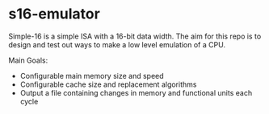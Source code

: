 # s16-emulator

Simple-16 is a simple ISA with a 16-bit data width. The aim for this repo is to design and test out ways to make a low level emulation of a CPU.

Main Goals:
  - Configurable main memory size and speed
  - Configurable cache size and replacement algorithms
  - Output a file containing changes in memory and functional units each cycle
